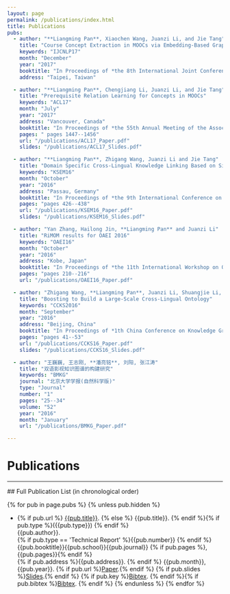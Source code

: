 ```yaml
---
layout: page
permalink: /publications/index.html
title: Publications
pubs:
  - author: "**Liangming Pan**, Xiaochen Wang, Juanzi Li, and Jie Tang"
    title: "Course Concept Extraction in MOOCs via Embedding-Based Graph Propagation"
    keywords: "IJCNLP17"
    month: "December"
    year: "2017"
    booktitle: "In Proceedings of *the 8th International Joint Conference on Natural Language Processing * **(IJCNLP 2017)** **(Accepted)**"
    address: "Taipei, Taiwan"

  - author: "**Liangming Pan**, Chengjiang Li, Juanzi Li, and Jie Tang"
    title: "Prerequisite Relation Learning for Concepts in MOOCs"
    keywords: "ACL17"
    month: "July"
    year: "2017"
    address: "Vancouver, Canada"
    booktitle: "In Proceedings of *the 55th Annual Meeting of the Association for Computational Linguistics* **(ACL 2017)**"
    pages: " pages 1447--1456"
    url: "/publications/ACL17_Paper.pdf"
    slides: "/publications/ACL17_Slides.pdf"

  - author: "**Liangming Pan**, Zhigang Wang, Juanzi Li and Jie Tang"
    title: "Domain Specific Cross-Lingual Knowledge Linking Based on Similarity Flooding"
    keywords: "KSEM16"
    month: "October"
    year: "2016"
    address: "Passau, Germany"
    booktitle: "In Proceedings of *the 9th International Conference on Knowledge Science, Engineering and Management* **(KSEM 2016)**"
    pages: "pages 426--438"
    url: "/publications/KSEM16_Paper.pdf"
    slides: "/publications/KSEM16_Slides.pdf"

  - author: "Yan Zhang, Hailong Jin, **Liangming Pan** and Juanzi Li"
    title: "RiMOM results for OAEI 2016"
    keywords: "OAEI16"
    month: "October"
    year: "2016"
    address: "Kobe, Japan"
    booktitle: "In Proceedings of *the 11th International Workshop on Ontology Matching co-located with the 15th International Semantic Web Conference* **(OM@ISWC 2016)**"
    pages: "pages 210--216"
    url: "/publications/OAEI16_Paper.pdf"

  - author: "Zhigang Wang, **Liangming Pan**, Juanzi Li, Shuangjie Li, Mingyang Li and Jie Tang"
    title: "Boosting to Build a Large-Scale Cross-Lingual Ontology"
    keywords: "CCKS2016"
    month: "September"
    year: "2016"
    address: "Beijing, China"
    booktitle: "In Proceedings of *1th China Conference on Knowledge Graph and Semantic Computing* **(CCKS 2016)**"
    pages: "pages 41--53"
    url: "/publications/CCKS16_Paper.pdf"
    slides: "/publications/CCKS16_Slides.pdf"

  - author: "王巍巍, 王志刚, **潘亮铭**, 刘阳, 张江涛"
    title: "双语影视知识图谱的构建研究"
    keywords: "BMKG"
    journal: "北京大学学报(自然科学版)"
    type: "Journal"
    number: "1"
    pages: "25--34"
    volume: "52"
    year: "2016"
    month: "January"
    url: "/publications/BMKG_Paper.pdf"

---
```


# Publications
<hr>
## Full Publication List (in chronological order)

{% for pub in page.pubs %}
{% unless pub.hidden %}
  - {% if pub.url %} [{{pub.title}}]({{pub.url}}).
    {% else %} {{pub.title}}.
    {% endif %}{% if pub.type %}({{pub.type}})
    {% endif %}<br>
    {{pub.author}}.<br>
    {% if pub.type == 'Technical Report' %}{{pub.number}}
    {% endif %}{{pub.booktitle}}{{pub.school}}{{pub.journal}}
    {% if pub.pages %},{{pub.pages}}{% endif %}<br>
    {% if pub.address %}{{pub.address}}.
    {% endif %} {{pub.month}}, {{pub.year}}. 
    {% if pub.url %}[Paper]({{pub.url}}).{% endif %}
    {% if pub.slides %}[Slides]({{pub.slides}}).{% endif %}
    {% if pub.key %}[Bibtex](http://groups.csail.mit.edu/commit/bibtex.cgi?key={{pub.key}}).
    {% endif %}{% if pub.bibtex %}[Bibtex]({{pub.bibtex}}).
    {% endif %}
{% endunless %}
{% endfor %}



